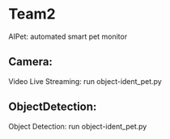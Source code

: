 # Team2
AIPet: automated smart pet monitor
## Camera:
Video Live Streaming: run object-ident_pet.py

## ObjectDetection:
Object Detection: run object-ident_pet.py

